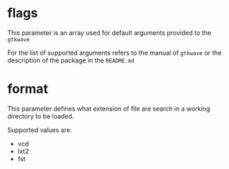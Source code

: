flags
=====
This parameter is an array used for default arguments
provided to the `gtkwave`

For the list of supported arguments refers to the manual
of `gtkwave` or the description of the package in the
`README.md`

format
======
This parameter defines what extension of file
are search in a working directory to be loaded.

Supported values are:
- vcd
- lxt2
- fst